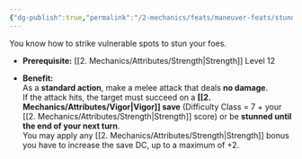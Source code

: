 ```yaml
---
{"dg-publish":true,"permalink":"/2-mechanics/feats/maneuver-feats/stunning-strike/","noteIcon":""}
---
```


You know how to strike vulnerable spots to stun your foes.

- **Prerequisite:** [[2. Mechanics/Attributes/Strength\|Strength]] Level 12
    
- **Benefit:**  
    As a **standard action**, make a melee attack that deals **no damage**.  
    If the attack hits, the target must succeed on a **[[2. Mechanics/Attributes/Vigor\|Vigor]] save** (Difficulty Class = 7 + your [[2. Mechanics/Attributes/Strength\|Strength]] score) or be **stunned until the end of your next turn**.  
    You may apply any [[2. Mechanics/Attributes/Strength\|Strength]] bonus you have to increase the save DC, up to a maximum of +2.